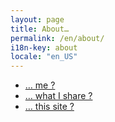 ```yaml
---
layout: page
title: About…
permalink: /en/about/
i18n-key: about
locale: "en_US"
---
```


* [… me ?](/en/about/me/)
* [… what I share ?](/en/about/sharing/)
* [… this site ?](/en/about/site/)
